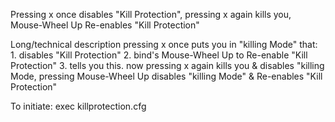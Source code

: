 Pressing x once disables "Kill Protection", pressing x again kills you, Mouse-Wheel Up Re-enables "Kill Protection"

Long/technical description 
pressing x once puts you in "killing Mode" that: 1. disables "Kill Protection" 2. bind's Mouse-Wheel Up to Re-enable "Kill Protection" 3. tells you this. now pressing x again kills you & disables "killing Mode, pressing Mouse-Wheel Up disables "killing Mode" & Re-enables "Kill Protection"

To initiate: exec killprotection.cfg
